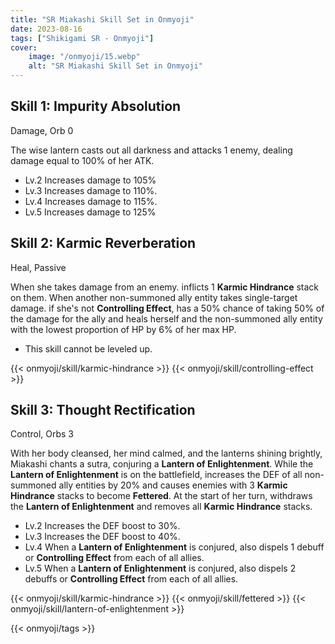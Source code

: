 ```yaml
---
title: "SR Miakashi Skill Set in Onmyoji"
date: 2023-08-16   
tags: ["Shikigami SR - Onmyoji"]
cover:
    image: "/onmyoji/15.webp" 
    alt: "SR Miakashi Skill Set in Onmyoji"  
---
```


## Skill 1: Impurity Absolution
Damage, Orb 0

The wise lantern casts out all darkness and attacks 1 enemy, dealing damage equal to 100% of her ATK.

- Lv.2 Increases damage to 105%
- Lv.3 Increases damage to 110%.
- Lv.4 Increases damage to 115%.
- Lv.5 Increases damage to 125%
  
## Skill 2: Karmic Reverberation
Heal, Passive

When she takes damage from an enemy. inflicts 1 **Karmic Hindrance** stack on them. When another non-summoned ally entity takes single-target damage. if she's not **Controlling Effect**, has a 50% chance of taking 50% of the damage for the ally and heals herself and the non-summoned ally entity with the lowest proportion of HP by 6% of her max HP.

- This skill cannot be leveled up.
 
{{< onmyoji/skill/karmic-hindrance >}}
{{< onmyoji/skill/controlling-effect >}}

## Skill 3: Thought Rectification
Control, Orbs 3

With her body cleansed, her mind calmed, and the lanterns shining brightly, Miakashi chants a sutra, conjuring a **Lantern of Enlightenment**. While the **Lantern of Enlightenment** is on the battlefield, increases the DEF of all non-summoned ally entities by 20% and causes enemies with 3 **Karmic Hindrance** stacks to become **Fettered**. At the start of her turn, withdraws the **Lantern of Enlightenment** and removes all **Karmic Hindrance** stacks.

- Lv.2 Increases the DEF boost to 30%.
- Lv.3 Increases the DEF boost to 40%.
- Lv.4 When a **Lantern of Enlightenment** is conjured, also dispels 1 debuff or **Controlling Effect** from each of all allies.
- Lv.5 When a **Lantern of Enlightenment** is conjured, also dispels 2 debuffs or **Controlling Effect** from each of all allies.

{{< onmyoji/skill/karmic-hindrance >}}
{{< onmyoji/skill/fettered >}}
{{< onmyoji/skill/lantern-of-enlightenment >}}

{{< onmyoji/tags >}}